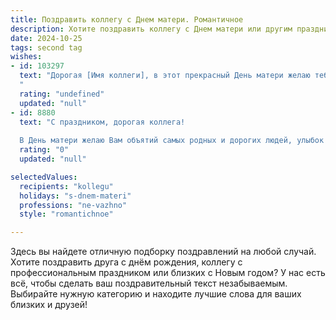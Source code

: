 ```yaml
---
title: Поздравить коллегу с Днем матери. Романтичное
description: Хотите поздравить коллегу с Днем матери или другим праздником? Наш ИИ создаст незабываемое поздравление, а вы обязательно выделитесь среди других.  
date: 2024-10-25
tags: second tag
wishes:
- id: 103297
  text: "Дорогая [Имя коллеги], в этот прекрасный День матери желаю тебе океана нежности, безбрежного счастья и бесконечной любви! Пусть твои глаза светятся радостью, а сердце переполняется теплом от самых дорогих тебе людей. Пусть каждый миг будет наполнен волшебством и заботой, а твои близкие всегда будут рядом, даря тебе свою безграничную любовь и поддержку. С праздником!
  "
  rating: "undefined"
  updated: "null"
- id: 8880
  text: "С праздником, дорогая коллега!
  
  В День матери желаю Вам объятий самых родных и дорогих людей, улыбок и смеха Ваших детей. Пусть Ваше сердце всегда будет согрето их любовью и заботой. Желаю бесконечного вдохновения, внутренней гармонии и женского счастья!"
  rating: "0"
  updated: "null"

selectedValues:
  recipients: "kollegu"
  holidays: "s-dnem-materi"
  professions: "ne-vazhno"
  style: "romantichnoe"

---
```


Здесь вы найдете отличную подборку поздравлений на любой случай. 
Хотите поздравить друга с днём рождения, коллегу с профессиональным праздником или близких с Новым годом? У нас есть всё, чтобы сделать ваш поздравительный текст незабываемым. Выбирайте нужную категорию и находите лучшие слова для ваших близких и друзей!
